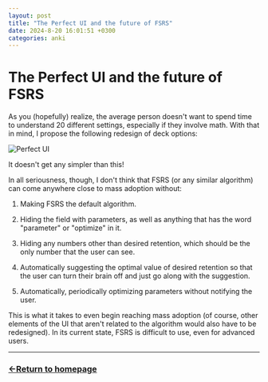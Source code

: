 ```yaml
---
layout: post
title: "The Perfect UI and the future of FSRS"
date: 2024-8-20 16:01:51 +0300
categories: anki
---
```


# The Perfect UI and the future of FSRS

As you (hopefully) realize, the average person doesn't want to spend time to understand 20 different settings, especially if they involve math. With that in mind, I propose the following redesign of deck options:

![Perfect UI](https://github.com/user-attachments/assets/4ee6d79f-7931-44e6-8d19-a3a246c61ca2)

It doesn't get any simpler than this!

In all seriousness, though, I don't think that FSRS (or any similar algorithm) can come anywhere close to mass adoption without:

1. Making FSRS the default algorithm.

2. Hiding the field with parameters, as well as anything that has the word "parameter" or "optimize" in it.

3. Hiding any numbers other than desired retention, which should be the only number that the user can see.

4. Automatically suggesting the optimal value of desired retention so that the user can turn their brain off and just go along with the suggestion.

5. Automatically, periodically optimizing parameters without notifying the user.

This is what it takes to even begin reaching mass adoption (of course, other elements of the UI that aren't related to the algorithm would also have to be redesigned). In its current state, FSRS is difficult to use, even for advanced users.

---

### [←Return to homepage](https://expertium.github.io/)
